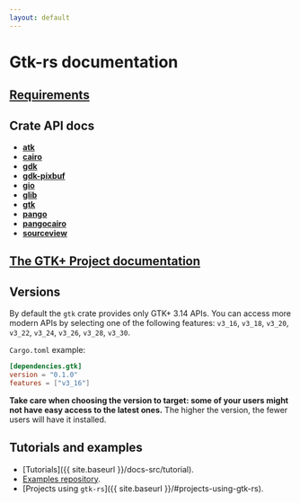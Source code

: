 ```yaml
---
layout: default
---
```

# Gtk-rs documentation

## [Requirements](requirements.html)

## Crate API docs

 - [**atk**](../docs/atk/)
 - [**cairo**](../docs/cairo/)
 - [**gdk**](../docs/gdk/)
 - [**gdk-pixbuf**](../docs/gdk_pixbuf/)
 - [**gio**](../docs/gio/)
 - [**glib**](../docs/glib/)
 - [**gtk**](../docs/gtk/)
 - [**pango**](../docs/pango/)
 - [**pangocairo**](../docs/pangocairo/)
 - [**sourceview**](../docs/sourceview/)

## [The GTK+ Project documentation](http://www.gtk.org/documentation.php)

## Versions

By default the `gtk` crate provides only GTK+ 3.14 APIs. You can access more
modern APIs by selecting one of the following features: `v3_16`, `v3_18`, `v3_20`, `v3_22`, `v3_24`, `v3_26`, `v3_28`, `v3_30`.

`Cargo.toml` example:

~~~toml
[dependencies.gtk]
version = "0.1.0"
features = ["v3_16"]
~~~

**Take care when choosing the version to target: some of your users might
not have easy access to the latest ones.** The higher the version, the fewer
users will have it installed.

## Tutorials and examples

 * [Tutorials]({{ site.baseurl }}/docs-src/tutorial).
 * [Examples repository](https://github.com/gtk-rs/examples).
 * [Projects using `gtk-rs`]({{ site.baseurl }}/#projects-using-gtk-rs).
